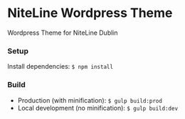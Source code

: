 # NiteLine Wordpress Theme
Wordpress Theme for NiteLine Dublin

### Setup

Install dependencies: `$ npm install`

### Build

- Production (with minification): `$ gulp build:prod`
- Local development (no minification): `$ gulp build:dev`
